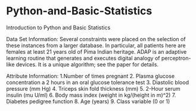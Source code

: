 # Python-and-Basic-Statistics
Introduction to Python and Basic Statistics


Data Set Information:
Several constraints were placed on the selection of these instances from a larger database.
In particular, all patients here are females at least 21 years old of Pima Indian heritage. 
ADAP is an adaptive learning routine that generates and executes digital analogy of perceptron-like devices.
It is a unique algorithm; see the paper for details. 


Attribute Information: 
1.Number of times pregnant 
2. Plasma glucose concentration a 2 hours in an oral glucose tolerance test 
3. Diastolic blood pressure (mm Hg) 
4. Triceps skin fold thickness (mm) 
5. 2-Hour serum insulin (mu U/ml) 
6. Body mass index (weight in kg/(height in m)^2) 
7. Diabetes pedigree function 
8. Age (years) 
9. Class variable (0 or 1) 

